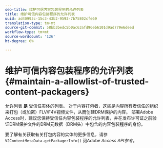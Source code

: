 ```yaml
---
seo-title: 维护可信内容包装程序的允许列表
title: 维护可信内容包装程序的允许列表
uuid: ad40993c-15c3-43b2-9593-7b75802cfe69
translation-type: tm+mt
source-git-commit: 58bb3bedc5b0ac63afd96eb6101d9ad779e6deed
workflow-type: tm+mt
source-wordcount: '126'
ht-degree: 0%

---
```



# 维护可信内容包装程序的允许列表 {#maintain-a-allowlist-of-trusted-content-packagers}

允许列表 **是** 受信任实体的列表。 对于内容打包者，这些是内容所有者信任的组织来打包（或加密）FLV/F4V视频文件，从而创建DRM保护的内容。 部署Adobe Access时，建议您保持受信任内容包装程序的允许列表，并在发布许可证之前验证DRM保护文件的DRM元数据（DRM头）中包含的内容包装程序的身份。

要了解有关获取有关打包内容的实体的更多信息，请参 `V2ContentMetaData.getPackagerInfo()` 阅Adobe *Access API参考*。
